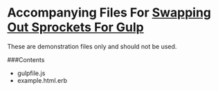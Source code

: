 # Accompanying Files For [Swapping Out Sprockets For Gulp](http://www.sbbsoftware.com/swapping-out-sprockets-for-gulp)

These are demonstration files only and should not be used.

###Contents

- gulpfile.js
- example.html.erb
